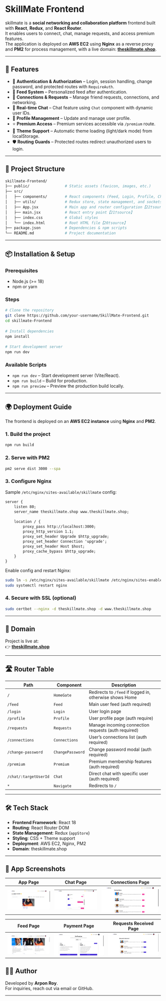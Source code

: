 # SkillMate Frontend

skillmate is a **social networking and collaboration platform** frontend built with **React**, **Redux**, and **React Router**.  
It enables users to connect, chat, manage requests, and access premium features.  
The application is deployed on **AWS EC2** using **Nginx** as a reverse proxy and **PM2** for process management, with a live domain: [**theskillmate.shop**](http://thecodemate.shop).




---

## 🚀 Features

- 🔑 **Authentication & Authorization** – Login, session handling, change password, and protected routes with `RequireAuth`.
- 📰 **Feed System** – Personalized feed after authentication.
- 👥 **Connections & Requests** – Manage friend requests, connections, and networking.
- 💬 **Real-time Chat** – Chat feature using `Chat` component with dynamic user IDs.
- 👤 **Profile Management** – Update and manage user profile.
- ⭐ **Premium Access** – Premium services accessible via `/premium` route.
- 🎨 **Theme Support** – Automatic theme loading (light/dark mode) from localStorage.
- 🛡️ **Routing Guards** – Protected routes redirect unauthorized users to login.

---

## 📂 Project Structure

```bash
skillmate-Frontend/
├── public/                # Static assets (favicon, images, etc.)
├── src/
│   ├── components/        # React components (Feed, Login, Profile, Chat, etc.)
│   ├── utils/             # Redux store, state management, and sockets
│   ├── App.jsx            # Main app and router configuration【22†source】
│   ├── main.jsx           # React entry point【21†source】
│   ├── index.css          # Global styles
│   └── index.html         # Root HTML file【20†source】
├── package.json           # Dependencies & npm scripts
└── README.md              # Project documentation
```

---

## 📦 Installation & Setup

### Prerequisites
- Node.js (>= 18)
- npm or yarn

### Steps
```bash
# Clone the repository
git clone https://github.com/your-username/SkillMate-Frontend.git
cd skillmate-Frontend

# Install dependencies
npm install

# Start development server
npm run dev
```

### Available Scripts
- `npm run dev` – Start development server (Vite/React).  
- `npm run build` – Build for production.  
- `npm run preview` – Preview the production build locally.  

---

## 🌍 Deployment Guide

The frontend is deployed on an **AWS EC2 instance** using **Nginx** and **PM2**.

### 1. Build the project
```bash
npm run build
```

### 2. Serve with PM2
```bash
pm2 serve dist 3000 --spa
```

### 3. Configure Nginx
Sample `/etc/nginx/sites-available/skillmate` config:

```nginx
server {
    listen 80;
    server_name theskillmate.shop www.theskillmate.shop;

    location / {
        proxy_pass http://localhost:3000;
        proxy_http_version 1.1;
        proxy_set_header Upgrade $http_upgrade;
        proxy_set_header Connection 'upgrade';
        proxy_set_header Host $host;
        proxy_cache_bypass $http_upgrade;
    }
}
```

Enable config and restart Nginx:
```bash
sudo ln -s /etc/nginx/sites-available/skillmate /etc/nginx/sites-enabled/
sudo systemctl restart nginx
```

### 4. Secure with SSL (optional)
```bash
sudo certbot --nginx -d theskillmate.shop -d www.theskillmate.shop
```

---

## 🔗 Domain

Project is live at:  
👉 [**theskillmate.shop**](http://thecodemate.shop)

---

## 🛣️ Router Table

| Path                 | Component         | Description |
|-----------------------|------------------|-------------|
| `/`                  | `HomeGate`       | Redirects to `/feed` if logged in, otherwise shows Home |
| `/feed`              | `Feed`           | Main user feed (auth required) |
| `/login`             | `Login`          | User login page|
| `/profile`           | `Profile`        | User profile page (auth require) |
| `/requests`          | `Requests`       | Manage incoming connection requests (auth required) |
| `/connections`       | `Connections`    | User’s connections list (auth required)|
| `/change-password`   | `ChangePassword` | Change password modal (auth required) |
| `/premium`           | `Premium`        | Premium membership features (auth required) |
| `/chat/:targetUserId`| `Chat`           | Direct chat with specific user (auth required)|
| `*`                  | `Navigate`       | Redirects to `/` |

---

## 🛠️ Tech Stack

- **Frontend Framework**: React 18
- **Routing**: React Router DOM
- **State Management**: Redux (`appStore`)
- **Styling**: CSS + Theme support
- **Deployment**: AWS EC2, Nginx, PM2
- **Domain**: theskillmate.shop

---

## 📸 App Screenshots  

| App Page | Chat Page | Connections Page |
|----------|-----------|------------------|
| ![App Page](./src/assets/app.png) | ![Chat Page](./src/assets/chat.png) | ![Connections Page](./src/assets/connections.png) |

| Feed Page | Payment Page | Requests Received Page |
|-----------|--------------|-------------------------|
| ![Feed Page](./src/assets/feed.png) | ![Payment Page](./src/assets/payment.png) | ![Requests Received Page](./src/assets/requestrecived.png) |






## 👨‍💻 Author

Developed by **Arpon Roy**.  
For inquiries, reach out via email or GitHub.

---
